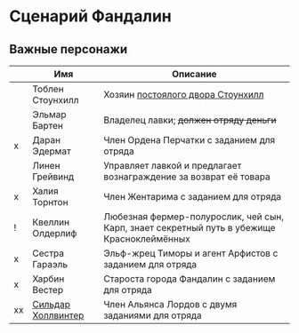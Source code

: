 # Сценарий Фандалин

## Важные персонажи
|    | **Имя**                           | **Описание**                                                                               |
|----|-----------------------------------|--------------------------------------------------------------------------------------------|
|    | Тоблен Стоунхилл                  | Хозяин [постоялого двора Cтоунхилл](./stonehill.md)                                        |
|    | Эльмар Бартен                     | Владелец лавки; ~~должен отряду деньги~~                                                   |
| x  | Даран Эдермат                     | Член Ордена Перчатки с заданием для отряда                                                 |
|    | Линен Грейвинд                    | Управляет лавкой и предлагает вознаграждение за возврат её товара                          |
| x  | Халия Торнтон                     | Член Жентарима с заданием для отряда                                                       |
| !  | Квеллин Олдерлиф                  | Любезная фермер-полурослик, чей сын, Карп, знает секретный путь в убежище Красноклеймённых |
| x  | Сестра Гараэль                    | Эльф-жрец Тиморы и агент Арфистов с заданием для отряда                                    |
| x  | Харбин Вестер                     | Староста города Фандалин с заданием для отряда                                             |
| xx | [Сильдар Холлвинтер](./Sildar.md) | Член Альянса Лордов с двумя заданиями для отряда                                           |